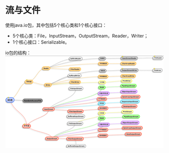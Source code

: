 # 流与文件

使用java.io包，其中包括5个核心类和1个核心接口：

* 5个核心类：File，InputStream，OutputStream，Reader，Writer；
* 1个核心接口：Serializable。

io包的结构：![](/assets/io1.png)



